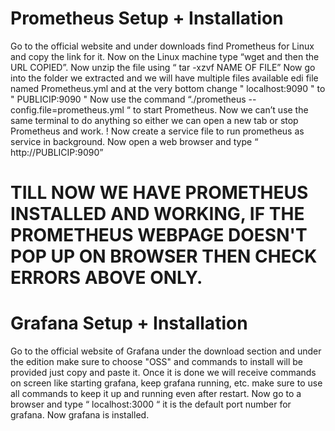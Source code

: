 # Prometheus Setup + Installation
Go to the official website and under downloads find Prometheus for Linux and copy the link for it.
Now on the Linux machine type “wget and then the URL COPIED”.
Now unzip the file using “ tar -xzvf NAME OF FILE”
Now go into the folder we extracted and we will have multiple files available edi file named Prometheus.yml and at the very bottom change " localhost:9090 " to " PUBLICIP:9090 "
Now use the command “./prometheus --config.file=prometheus.yml “ to start Prometheus.
Now we can’t use the same terminal to do anything so either we can open a new tab or stop Prometheus and work.
! Now create a service file to run prometheus as service in background.
Now open a web browser and type “ http://PUBLICIP:9090”
# TILL NOW WE HAVE PROMETHEUS INSTALLED AND WORKING, IF THE PROMETHEUS WEBPAGE DOESN'T POP UP ON BROWSER THEN CHECK ERRORS ABOVE ONLY.
# Grafana Setup + Installation
Go to the official website of Grafana under the download section and under the edition make sure to choose "OSS" and commands to install will be provided just copy and paste it.
Once it is done we will receive commands on screen like starting grafana, keep grafana running, etc. make sure to use all commands to keep it up and running even after restart.
Now go to a browser and type “ localhost:3000 “ it is the default port number for grafana.
Now grafana is installed.
